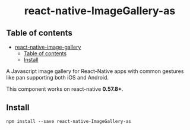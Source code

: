 # <p align="center" style={font-size:30px;}><b>react-native-ImageGallery-as</b></p>
## Table of contents
- [react-native-image-gallery](#react-native-ImageGallery-as)
    - [Table of contents](#table-of-contents)
    - [Install](#install)

A Javascript image gallery for React-Native apps with common gestures like pan supporting both iOS and Android.

This component works on react-native **0.57.8+**.

## Install

`npm install --save react-native-ImageGallery-as` 